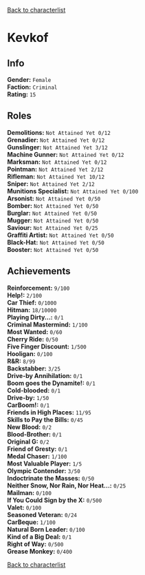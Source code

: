 [Back to characterlist](../Overview.md)

# Kevkof

## Info

**Gender:** `Female`  
**Faction:** `Criminal`  
**Rating:** `15`  

## Roles

**Demolitions:** `Not Attained Yet 0/12`  
**Grenadier:** `Not Attained Yet 0/12`  
**Gunslinger:** `Not Attained Yet 3/12`  
**Machine Gunner:** `Not Attained Yet 0/12`  
**Marksman:** `Not Attained Yet 0/12`  
**Pointman:** `Not Attained Yet 2/12`  
**Rifleman:** `Not Attained Yet 10/12`  
**Sniper:** `Not Attained Yet 2/12`  
**Munitions Specialist:** `Not Attained Yet 0/100`  
**Arsonist:** `Not Attained Yet 0/50`  
**Bomber:** `Not Attained Yet 0/50`  
**Burglar:** `Not Attained Yet 0/50`  
**Mugger:** `Not Attained Yet 0/50`  
**Saviour:** `Not Attained Yet 0/25`  
**Graffiti Artist:** `Not Attained Yet 0/50`  
**Black-Hat:** `Not Attained Yet 0/50`  
**Booster:** `Not Attained Yet 0/50`  

## Achievements

**Reinforcement:**	`9/100`  
**Help!:**	`2/100`  
**Car Thief:**	`0/1000`  
**Hitman:**	`18/10000`  
**Playing Dirty...:**	`0/1`  
**Criminal Mastermind:**	`1/100`  
**Most Wanted:**	`0/60`  
**Cherry Ride:**	`0/50`  
**Five Finger Discount:**	`1/500`  
**Hooligan:**	`0/100`  
**R&R:**	`8/99`  
**Backstabber:**	`3/25`  
**Drive-by Annihilation:**	`0/1`  
**Boom goes the Dynamite!:**	`0/1`  
**Cold-blooded:**	`0/1`  
**Drive-by:**	`1/50`  
**CarBoom!:**	`0/1`  
**Friends in High Places:**	`11/95`  
**Skills to Pay the Bills:**	`0/45`  
**New Blood:**	`0/2`  
**Blood-Brother:**	`0/1`  
**Original G:**	`0/2`  
**Friend of Gresty:**	`0/1`  
**Medal Chaser:**	`1/100`  
**Most Valuable Player:**	`1/5`  
**Olympic Contender:**	`3/50`  
**Indoctrinate the Masses:**	`0/50`  
**Neither Snow, Nor Rain, Nor Heat...:**	`0/25`  
**Mailman:**	`0/100`  
**If You Could Sign by the X:**	`0/500`  
**Valet:**	`0/100`  
**Seasoned Veteran:**	`0/24`  
**CarBeque:**	`1/100`  
**Natural Born Leader:**	`0/100`  
**Kind of a Big Deal:**	`0/1`  
**Right of Way:**	`0/500`  
**Grease Monkey:**	`0/400`  

[Back to characterlist](../Overview.md)
